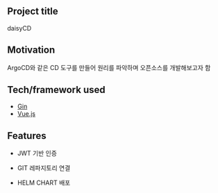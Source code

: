 ## Project title
daisyCD

## Motivation
ArgoCD와 같은 CD 도구를 만들어 원리를 파악하며 오픈소스를 개발해보고자 함

## Tech/framework used
- [Gin](https://github.com/gin-gonic/gin)
- [Vue.js](https://vuejs.org/)

## Features
- JWT 기반 인증

- GIT 레파지토리 연결

- HELM CHART 배포
